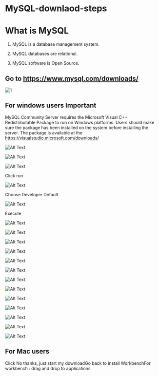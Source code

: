 # MySQL-downlaod-steps
# What is MySQL

1. MySQL is a database management system.

1. MySQL databases are relational.

1. MySQL software is Open Source.

## Go to https://www.mysql.com/downloads/

![1](Images/1.PNG)

## For windows users Important
MySQL Community Server requires the
Microsoft Visual C++ Redistributable Package to
run on Windows platforms. Users should make
sure the package has been installed on the
system before installing the server. The package
is available at the
https://visualstudio.microsoft.com/downloads/

![Alt Text](Images/required.png)

![Alt Text](Images/2.png)

![Alt Text](Images/3.png)

Click run

![Alt Text](Images/4.png)

Choose Developer Default

![Alt Text](Images/5.png)

Execute

![Alt Text](Images/6.png)

![Alt Text](Images/7.png)

![Alt Text](Images/config1.png)

![Alt Text](Images/config2.png)

![Alt Text](Images/config3.png)

![Alt Text](Images/config4.png)

![Alt Text](Images/config5.png)

![Alt Text](Images/config6.png)

![Alt Text](Images/config7.png)

![Alt Text](Images/config8.png)

![Alt Text](Images/config9.png)

![Alt Text](Images/config10.png)

![Alt Text](Images/installComplete.png)


## For Mac users 



Click No thanks, just start my downloadGo back to install WorkbenchFor workbench : drag and drop to applications